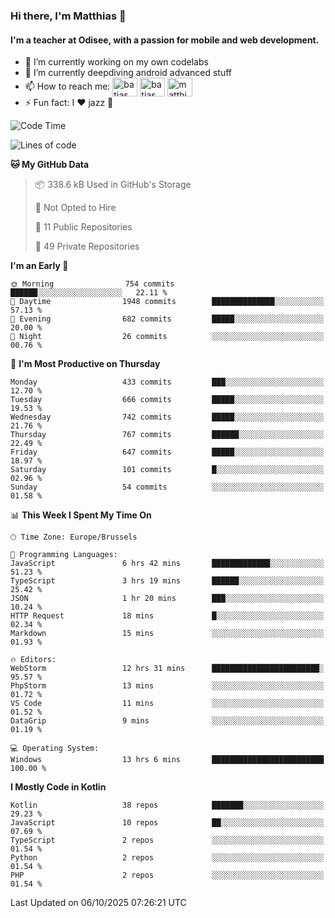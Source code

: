 ### Hi there, I'm Matthias 👋

#### I'm a teacher at Odisee, with a passion for mobile and web development.

- 🔭 I’m currently working on my own codelabs
- 🌱 I’m currently deepdiving android advanced stuff
- 📫 How to reach me: <a href="https://dev.to/batjas" target="_blank"><img align="center" src="https://raw.githubusercontent.com/rahuldkjain/github-profile-readme-generator/master/src/images/icons/Social/devto.svg" alt="batjas" height="30" width="40" /></a>
<a href="https://twitter.com/batjas" target="_blank"><img align="center" src="https://raw.githubusercontent.com/rahuldkjain/github-profile-readme-generator/master/src/images/icons/Social/twitter.svg" alt="batjas" height="30" width="40" /></a>
<a href="https://linkedin.com/in/matthiasdruwé" target="_blank"><img align="center" src="https://raw.githubusercontent.com/rahuldkjain/github-profile-readme-generator/master/src/images/icons/Social/linked-in-alt.svg" alt="matthiasdruwé" height="30" width="40" /></a>
- ⚡ Fun fact: I ❤ jazz 🎷


<!--START_SECTION:waka-->
![Code Time](http://img.shields.io/badge/Code%20Time-1%2C491%20hrs%2047%20mins-blue)

![Lines of code](https://img.shields.io/badge/From%20Hello%20World%20I%27ve%20Written-8.5%20million%20lines%20of%20code-blue)

**🐱 My GitHub Data** 

> 📦 338.6 kB Used in GitHub's Storage 
 > 
> 🚫 Not Opted to Hire
 > 
> 📜 11 Public Repositories 
 > 
> 🔑 49 Private Repositories 
 > 
**I'm an Early 🐤** 

```text
🌞 Morning                754 commits         ██████░░░░░░░░░░░░░░░░░░░   22.11 % 
🌆 Daytime                1948 commits        ██████████████░░░░░░░░░░░   57.13 % 
🌃 Evening                682 commits         █████░░░░░░░░░░░░░░░░░░░░   20.00 % 
🌙 Night                  26 commits          ░░░░░░░░░░░░░░░░░░░░░░░░░   00.76 % 
```
📅 **I'm Most Productive on Thursday** 

```text
Monday                   433 commits         ███░░░░░░░░░░░░░░░░░░░░░░   12.70 % 
Tuesday                  666 commits         █████░░░░░░░░░░░░░░░░░░░░   19.53 % 
Wednesday                742 commits         █████░░░░░░░░░░░░░░░░░░░░   21.76 % 
Thursday                 767 commits         ██████░░░░░░░░░░░░░░░░░░░   22.49 % 
Friday                   647 commits         █████░░░░░░░░░░░░░░░░░░░░   18.97 % 
Saturday                 101 commits         █░░░░░░░░░░░░░░░░░░░░░░░░   02.96 % 
Sunday                   54 commits          ░░░░░░░░░░░░░░░░░░░░░░░░░   01.58 % 
```


📊 **This Week I Spent My Time On** 

```text
🕑︎ Time Zone: Europe/Brussels

💬 Programming Languages: 
JavaScript               6 hrs 42 mins       █████████████░░░░░░░░░░░░   51.23 % 
TypeScript               3 hrs 19 mins       ██████░░░░░░░░░░░░░░░░░░░   25.42 % 
JSON                     1 hr 20 mins        ███░░░░░░░░░░░░░░░░░░░░░░   10.24 % 
HTTP Request             18 mins             █░░░░░░░░░░░░░░░░░░░░░░░░   02.34 % 
Markdown                 15 mins             ░░░░░░░░░░░░░░░░░░░░░░░░░   01.93 % 

🔥 Editors: 
WebStorm                 12 hrs 31 mins      ████████████████████████░   95.57 % 
PhpStorm                 13 mins             ░░░░░░░░░░░░░░░░░░░░░░░░░   01.72 % 
VS Code                  11 mins             ░░░░░░░░░░░░░░░░░░░░░░░░░   01.52 % 
DataGrip                 9 mins              ░░░░░░░░░░░░░░░░░░░░░░░░░   01.19 % 

💻 Operating System: 
Windows                  13 hrs 6 mins       █████████████████████████   100.00 % 
```

**I Mostly Code in Kotlin** 

```text
Kotlin                   38 repos            ███████░░░░░░░░░░░░░░░░░░   29.23 % 
JavaScript               10 repos            ██░░░░░░░░░░░░░░░░░░░░░░░   07.69 % 
TypeScript               2 repos             ░░░░░░░░░░░░░░░░░░░░░░░░░   01.54 % 
Python                   2 repos             ░░░░░░░░░░░░░░░░░░░░░░░░░   01.54 % 
PHP                      2 repos             ░░░░░░░░░░░░░░░░░░░░░░░░░   01.54 % 
```




 Last Updated on 06/10/2025 07:26:21 UTC
<!--END_SECTION:waka-->
